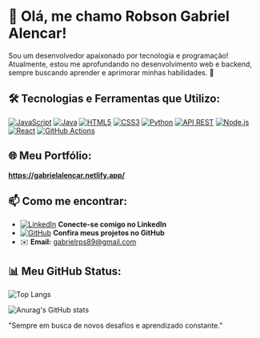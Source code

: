 # 👋 Olá, me chamo Robson Gabriel Alencar!

Sou um desenvolvedor apaixonado por tecnologia e programação! Atualmente, estou me aprofundando no desenvolvimento web e backend, sempre buscando aprender e aprimorar minhas habilidades. 🚀

## 🛠️ Tecnologias e Ferramentas que Utilizo:

[![JavaScript](https://img.shields.io/badge/-JavaScript-F7DF1E?style=flat-square&logo=javascript&logoColor=black)](https://developer.mozilla.org/pt-BR/docs/Web/JavaScript)
[![Java](https://img.shields.io/badge/-Java-007396?style=flat-square&logo=java&logoColor=white)](https://docs.oracle.com/en/java/)
[![HTML5](https://img.shields.io/badge/-HTML5-E34F26?style=flat-square&logo=html5&logoColor=white)](https://developer.mozilla.org/pt-BR/docs/Web/HTML)
[![CSS3](https://img.shields.io/badge/-CSS3-1572B6?style=flat-square&logo=css3&logoColor=white)](https://developer.mozilla.org/pt-BR/docs/Web/CSS)
[![Python](https://img.shields.io/badge/-Python-3776AB?style=flat-square&logo=python&logoColor=white)](https://www.python.org/doc/)
[![API REST](https://img.shields.io/badge/-API%20REST-FF6F00?style=flat-square&logo=api)](https://restfulapi.net/)
[![Node.js](https://img.shields.io/badge/-Node.js-339933?style=flat-square&logo=node.js&logoColor=white)](https://nodejs.org/en/docs/)
[![React](https://img.shields.io/badge/-React-61DAFB?style=flat-square&logo=react&logoColor=black)](https://reactjs.org/docs/getting-started.html)
[![GitHub Actions](https://img.shields.io/badge/-GitHub%20Actions-2088FF?style=flat-square&logo=github-actions&logoColor=white)](https://docs.github.com/en/actions)

## 🌐 Meu Portfólio:
**https://gabrielalencar.netlify.app/**


## 📫 Como me encontrar:

- [![LinkedIn](https://img.shields.io/badge/-LinkedIn-0A66C2?style=flat-square&logo=linkedin&logoColor=white)](https://www.linkedin.com/in/robson-gabriel-alencar-souza-57b70528b/) **Conecte-se comigo no LinkedIn**
- [![GitHub](https://img.shields.io/badge/-GitHub-181717?style=flat-square&logo=github&logoColor=white)](https://github.com/robsongabrielalencar) **Confira meus projetos no GitHub**
- ✉️ **Email:** [gabrielrps89@gmail.com](gabrielrps89@gmail.com)
  
## 📊 Meu GitHub Status:

![Top Langs](https://github-readme-stats.vercel.app/api/top-langs/?username=robsongabrielalencar&size_weight=0.5&count_weight=0.5&theme=dark)

![Anurag's GitHub stats](https://github-readme-stats.vercel.app/api?username=robsongabrielalencar&show_icons=true&theme=dark)

"Sempre em busca de novos desafios e aprendizado constante."
